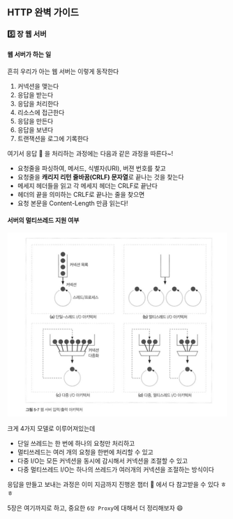 ## HTTP 완벽 가이드

### :five: 장 웹 서버

#### 웹 서버가 하는 일

흔히 우리가 아는 웹 서버는 이렇게 동작한다

1. 커넥션을 맺는다
2. 응답을 받는다
3. 응답을 처리한다
4. 리소스에 접근한다
5. 응답을 만든다
6. 응답을 보낸다
7. 트랜잭션을 로그에 기록한다

여기서 응답 :love_letter: 을 처리하는 과정에는 다음과 같은 과정을 따른다~!

* 요청줄을 파싱하여, 메서드, 식별자(URI), 버젼 번호를 찾고
* 요청줄을 **캐리지 리턴 줄바꿈(CRLF) 문자열**로 끝나는 것을 찾는다
* 메세지 헤더들을 읽고 각 메세지 헤더는 CRLF로 끝난다
* 헤더의 끝을 의미하는 CRLF로 끝나는 줄을 찾으면
* 요청 본문을 Content-Length 만큼 읽는다!

#### 서버의 멀티쓰레드 지원 여부

<div>
  <img src="img/multi.PNG" text-align="center"/>
</div>

크게 4가지 모델로 이루어져있는데

* 단일 쓰레드는 한 번에 하나의 요청만 처리하고
* 멀티쓰레드는 여러 개의 요청을 한번에 처리할 수 있고
* 다중 I/O는 모든 커넥션을 동시에 감시해서 커넥션을 조절할 수 있고
* 다중 멀티쓰레드 I/O는 하나의 쓰레드가 여러개의 커넥션을 조절하는 방식이다

응답을 만들고 보내는 과정은 이미 지금까지 진행온 챕터 :book: 에서 다 참고받을 수 있다 ㅎㅎ

5장은 여기까지로 하고, 중요한 `6장 Proxy`에 대해서 더 정리해보자 :smile:

